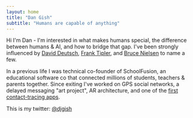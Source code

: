 ```yaml
---
layout: home
title: "Dan Gish"
subtitle: "Humans are capable of anything"
---
```


Hi I'm Dan - I'm interested in what makes humans special, the difference between humans & AI, and how to bridge that gap. I've been strongly influenced by [David Deutsch](https://en.wikipedia.org/wiki/David_Deutsch), [Frank Tipler](https://en.wikipedia.org/wiki/Frank_J._Tipler), and [Bruce Nielsen](https://x.com/bnielson01) to name a few.  

In a previous life I was technical co-founder of SchoolFusion, an educational software co that connected millions of students, teachers & parents together. Since exiting I've worked on GPS social networks, a delayed messaging "art project", AR architecture, and one of the [first contact-tracing apps](https://www.cbsnews.com/colorado/news/coronavirus-social-smart-contact-tracing-app/).

This is my twitter: [@djgish](https://x.com/djgish)


